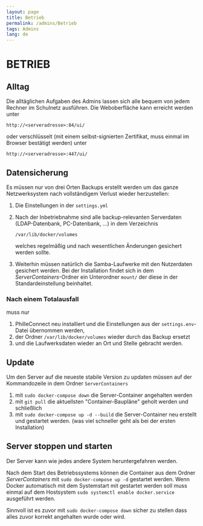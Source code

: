 ```yaml
---
layout: page
title: Betrieb
permalink: /admins/Betrieb
tags: Admins
lang: de
---
```


# **BETRIEB**

## Alltag

Die alltäglichen Aufgaben des Admins lassen sich alle bequem von jedem Rechner im Schulnetz ausführen. Die Weboberfläche kann erreicht werden unter

`http://<serveradresse>:84/ui/`

oder verschlüsselt (mit einem selbst-signierten Zertifikat, muss einmal im Browser bestätigt werden) unter

`http://<serveradresse>:447/ui/`

## Datensicherung

Es müssen nur von drei Orten Backups erstellt werden um das ganze Netzwerksystem nach vollständigem Verlust wieder herzustellen:

1. Die Einstellungen in der `settings.yml`

2. Nach der Inbetriebnahme sind alle backup-relevanten Serverdaten (LDAP-Datenbank, PC-Datenbank, ...) in dem Verzeichnis
    
    `/var/lib/docker/volumes`
    
    welches regelmäßig und nach wesentlichen Änderungen gesichert werden sollte.

3. Weiterhin müssen natürlich die Samba-Laufwerke mit den Nutzerdaten gesichert werden. Bei der Installation findet sich in dem _ServerContainers_-Ordner ein Unterordner `mount/` der diese in der Standardeinstellung beinhaltet.



### Nach einem Totalausfall

muss nur

1. PhilleConnect neu installiert und die Einstellungen aus der `settings.env`-Datei übernommen werden,
2. der Ordner `/var/lib/docker/volumes` wieder durch das Backup ersetzt
3. und die Laufwerksdaten wieder an Ort und Stelle gebracht werden.

## Update

Um den Server auf die neueste stabile Version zu updaten müssen auf der Kommandozeile in dem Ordner `ServerContainers`

1. mit `sudo docker-compose down` die Server-Container angehalten werden
2. mit `git pull` die aktuellsten "Container-Baupläne" geholt werden und schließlich
3. mit `sudo docker-compose up -d --build` die Server-Container neu erstellt und gestartet werden. (was viel schneller geht als bei der ersten Installation)

## Server stoppen und starten

Der Server kann wie jedes andere System heruntergefahren werden.

Nach dem Start des Betriebssystems können die Container aus dem Ordner _ServerContainers_ mit `sudo docker-compose up -d` gestartet werden. Wenn Docker automatisch mit dem Systemstart mit gestartet werden soll muss einmal auf dem Hostsystem `sudo systemctl enable docker.service` ausgeführt werden.

Sinnvoll ist es zuvor mit `sudo docker-compose down` sicher zu stellen dass alles zuvor korrekt angehalten wurde oder wird.

